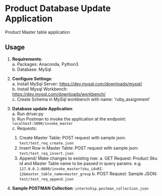 # Product Database Update Application

Product Master table application

## Usage
1.	**Requirements**:  
    a.	Packages: Anaconda, Python3  
    b.	Database: MySql   

2.	**Configure Settings**:  
    a.	Install MySql Server: https://dev.mysql.com/downloads/mysql/    
    b.  Install Mysql Workbench: https://dev.mysql.com/downloads/workbench/   
    c.  Create Schema in MySql workbench with name: 'ruby_assignment' 

3.	**Database update Application**:  
    a.	Run driver.py   
    b.  Run Postman to invoke the application at the endpoint: `localhost:5000/invoke_master`    
    c.  Requests:
    1. Create Master Table:  POST request with sample json: `test/test_req_create.json`         
    2. Insert Row in Master Table: POST request with sample json: `test/test_req_insert.json`      
    3. Append/ Make changes to existing row: 
    a. GET Request: Product Sku id and Master Table name to be passed in query params. e.g. `127.0.0.1:8080/invoke_master?sku_id=RI-12&master_table_name=master_group`
    b. POST Request: Sample JSON: `test/test_req_append.json`
4. **Sample POSTMAN Collection**: `internship.postman_collection.json`
